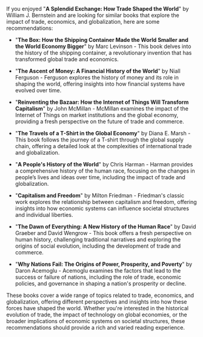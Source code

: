 If you enjoyed "**A Splendid Exchange: How Trade Shaped the World**" by William J. Bernstein and are looking for similar books that explore the impact of trade, economics, and globalization, here are some recommendations:

 - "**The Box: How the Shipping Container Made the World Smaller and the World Economy Bigger**" by Marc Levinson - This book delves into the history of the shipping container, a revolutionary invention that has transformed global trade and economics.

 - "**The Ascent of Money: A Financial History of the World**" by Niall Ferguson - Ferguson explores the history of money and its role in shaping the world, offering insights into how financial systems have evolved over time.

 - "**Reinventing the Bazaar: How the Internet of Things Will Transform Capitalism**" by John McMillan - McMillan examines the impact of the Internet of Things on market institutions and the global economy, providing a fresh perspective on the future of trade and commerce.

 - "**The Travels of a T-Shirt in the Global Economy**" by Diana E. Marsh - This book follows the journey of a T-shirt through the global supply chain, offering a detailed look at the complexities of international trade and globalization.

 - "**A People's History of the World**" by Chris Harman - Harman provides a comprehensive history of the human race, focusing on the changes in people’s lives and ideas over time, including the impact of trade and globalization.

 - "**Capitalism and Freedom**" by Milton Friedman - Friedman's classic work explores the relationship between capitalism and freedom, offering insights into how economic systems can influence societal structures and individual liberties.

 - "**The Dawn of Everything: A New History of the Human Race**" by David Graeber and David Wengrow - This book offers a fresh perspective on human history, challenging traditional narratives and exploring the origins of social evolution, including the development of trade and commerce.

 - "**Why Nations Fail: The Origins of Power, Prosperity, and Poverty**" by Daron Acemoglu - Acemoglu examines the factors that lead to the success or failure of nations, including the role of trade, economic policies, and governance in shaping a nation's prosperity or decline.

These books cover a wide range of topics related to trade, economics, and globalization, offering different perspectives and insights into how these forces have shaped the world. Whether you're interested in the historical evolution of trade, the impact of technology on global economies, or the broader implications of economic systems on societal structures, these recommendations should provide a rich and varied reading experience.
